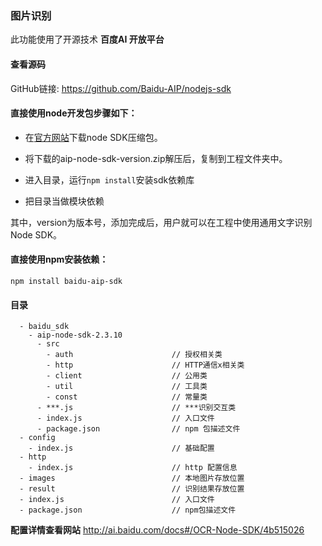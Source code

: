 ### 图片识别

此功能使用了开源技术 **百度AI 开放平台**

#### 查看源码
GitHub链接: https://github.com/Baidu-AIP/nodejs-sdk

#### 直接使用node开发包步骤如下：

- 在[官方网站](https://ai.baidu.com/sdk#ocr)下载node SDK压缩包。

- 将下载的aip-node-sdk-version.zip解压后，复制到工程文件夹中。

- 进入目录，运行```npm install```安装sdk依赖库

- 把目录当做模块依赖

其中，version为版本号，添加完成后，用户就可以在工程中使用通用文字识别 Node SDK。

#### 直接使用npm安装依赖：

```npm install baidu-aip-sdk```

#### 目录

```
  - baidu_sdk
    - aip-node-sdk-2.3.10
      - src
        - auth                      // 授权相关类
        - http                      // HTTP通信x相关类
        - client                    // 公用类
        - util                      // 工具类
        - const                     // 常量类
      - ***.js                      // ***识别交互类
      - index.js                    // 入口文件
      - package.json                // npm 包描述文件
  - config
    - index.js                      // 基础配置
  - http
    - index.js                      // http 配置信息
  - images                          // 本地图片存放位置
  - result                          // 识别结果存放位置
  - index.js                        // 入口文件
  - package.json                    // npm包描述文件
```


**配置详情查看网站** http://ai.baidu.com/docs#/OCR-Node-SDK/4b515026
